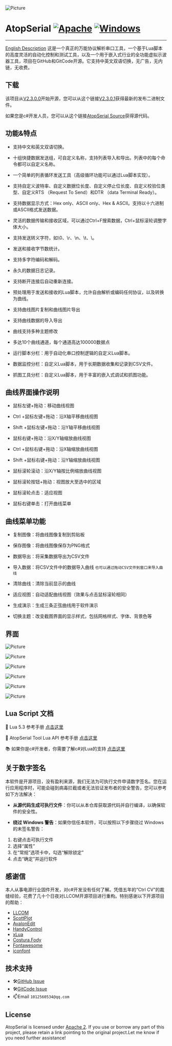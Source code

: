 
![Picture](image/AtopSerial2.png)

# AtopSerial [![Apache](https://img.shields.io/static/v1.svg?label=license&message=Apache+2&color=blue)](https://github.com/mt6595/AtopSerial/blob/main/LICENSE) [![Windows](https://img.shields.io/badge/Windows-passing-brightgreen)](https://github.com/mt6595/AtopSerial/blob/main/LICENSE)
***

[English Description](https://github.com/mt6595/AtopSerial/blob/main/README.md)
这是一个真正的万能协议解析串口工具，一个基于Lua脚本的高度灵活的自动化控制和测试工具，以及一个用于嵌入式行业的全功能虚拟示波器工具，项目在GitHub和GitCode开源。它支持中英文双语切换，无广告，无内链，无收费。

## 下载
该项目从[V2.3.0.0](https://github.com/mt6595/AtopSerial/releases/tag/V2.3.0.0)开始开源，您可以从这个链接[V2.3.0.1](https://github.com/mt6595/AtopSerial/releases/tag/V2.3.0.1)获得最新的发布二进制文件。

如果您是c#开发人员，您可以从这个链接[AtopSerial Source](https://codeload.github.com/mt6595/AtopSerial/zip/refs/heads/main)获得源代码。
## 功能&特点
- 支持中文和英文双语切换。

- 十组快捷数据发送组，可自定义名称，支持列表导入和导出。列表中的每个命令都可以自定义名称。

- 一个简单的列表循环发送工具（高级循环功能可以通过Lua脚本实现）。

- 支持自定义波特率、自定义数据位长度、自定义停止位长度、自定义校验位类型、自定义RTS （Request To Send）和DTR （data Terminal Ready）。

- 支持数据显示方式：Hex only、ASCII only、Hex & ASCII。支持以十六进制或ASCII格式发送数据。

- 灵活的数据传输和接收区域，可以通过Ctrl+F搜索数据，Ctrl+鼠标滚轮调整字体大小。

- 支持发送转义字符，如\0、\r、\n、\t、\\。

- 发送和接收字节数统计。

- 支持多字符编码和解码。

- 永久的数据日志记录。

- 支持断开连接后自动重新连接。

- 预处理用于发送和接收的Lua脚本，允许自由解析或编码任何协议，以及转换为曲线。

- 支持曲线图片复制和曲线图片导出

- 支持曲线数据的导入导出

- 曲线支持多种主题修改

- 多达10个曲线通道，每个通道高达100000数据点

- 运行脚本分栏：用于自动化串口控制逻辑的自定义Lua脚本。

- 数据监控分栏：自定义Lua脚本，用于长期数据收集和记录到CSV文件。

- 抓图工具分栏：自定义Lua脚本，用于丰富的嵌入式调试和抓图功能。

## 曲线界面操作说明
- 鼠标左键+拖动：移动曲线视图

- Ctrl +鼠标左键+拖动：沿X轴平移曲线视图

- Shift +鼠标左键+拖动：沿Y轴平移曲线视图

- 鼠标右键+拖动：沿X/Y轴缩放曲线视图

- Ctrl +鼠标右键+拖动：沿X轴缩放曲线视图

- Shift +鼠标右键+拖动：沿Y轴缩放曲线视图

- 鼠标滚轮滚动：沿X/Y轴按比例缩放曲线视图

- 鼠标滚轮按钮+拖动：视图放大至选中的区域

- 鼠标滚轮点击：适应视图

- 鼠标右键单击：打开曲线菜单

## 曲线菜单功能
- 复制图像：将曲线图像复制到剪贴板

- 保存图像：将曲线图像保存为PNG格式

- 数据导出：将采集数据导出为CSV文件

- 导入数据：将CSV文件中的数据导入曲线
`也可以通过拖动CSV文件到窗口来导入曲线`

- 清除曲线：清除当前显示的曲线

- 适应视图：自动适配曲线视图（效果与点击鼠标滚轮相同）

- 生成演示：生成三条正弦曲线用于软件演示

- 切换主题：改变截图界面的显示样式，包括网格样式、字体、背景色等

## 界面
![Picture](image/picture1.png)

![Picture](image/picture2.png)

![Picture](image/picture3.png)

![Picture](image/picture4.png)

![Picture](image/picture5.png)

![Picture](image/picture6.png)

## Lua Script 文档
📔 Lua 5.3 参考手册 [点击这里](https://www.lua.org/manual/5.3/)

📖 AtopSerial Tool Lua  API 参考手册 [点击这里](https://github.com/mt6595/AtopSerial/blob/main/docs/LuaApi.md)

📚 如果你是c#开发者，你需要了解c#对Lua的支持 [点击这里](https://github.com/Tencent/xLua)

## 关于数字签名
本软件是开源项目，没有盈利来源，我们无法为可执行文件申请数字签名。您在运行应用程序时，可能会碰到病毒拦截或者无法验证发布者的安全警告，您可以参考如下方法解决：

- **从源代码生成可执行文件**：你可以从本仓库获取源代码并自行编译，以确保软件的安全性。

- **绕过 Windows 警告**：如果你信任本软件，可以按照以下步骤绕过 Windows 的未签名警告：
 1. 右键点击可执行文件
 2. 选择“属性”
 3. 在“常规”选项卡中，勾选“解除锁定”
 4. 点击“确定”并运行软件


## 感谢信
本人从事电源行业固件开发，对c#开发没有任何了解。凭借五年的“Ctrl CV”的裁缝经验，花费了几十个日夜对LLCOM开源项目进行重构。特别感谢以下开源项目的帮助：
- [LLCOM](https://github.com/chenxuuu/llcom)
- [ScottPlot](https://github.com/ScottPlot/ScottPlot)
- [AvalonEdit](https://github.com/icsharpcode/AvalonEdit)
- [HandyControl](https://github.com/HandyOrg/HandyControl)
- [xLua](https://github.com/Tencent/xLua)
- [Costura.Fody](https://github.com/Fody/Costura)
- [Fontawesome](https://fontawesome.com/)
- [iconfont](https://www.iconfont.cn/)

## 技术支持
- 🛠️[GitHub Issue](https://github.com/mt6595/AtopSerial/issues)
- 🛠️[GitCode Issue](https://gitcode.com/mt6595/AtopSerial/issues)
- 📫Email `1012560534@qq.com`

## License
AtopSerial is licensed under [Apache 2](https://github.com/mt6595/AtopSerial/blob/main/LICENSE). If you use or borrow any part of this project, please retain a link pointing to the original project.Let me know if you need further assistance!
